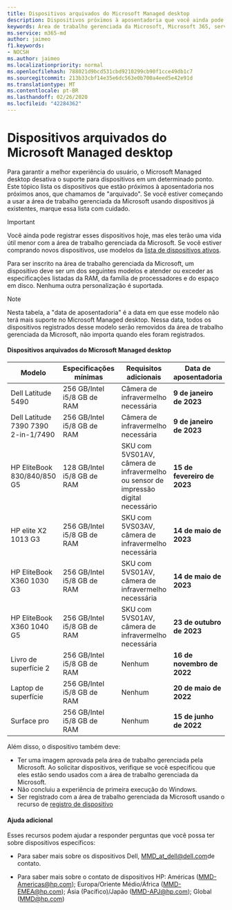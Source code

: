 ```yaml
---
title: Dispositivos arquivados do Microsoft Managed desktop
description: Dispositivos próximos à aposentadoria que você ainda pode registrar, mas terão uma vida útil reduzida
keywords: Área de trabalho gerenciada da Microsoft, Microsoft 365, serviço, documentação
ms.service: m365-md
author: jaimeo
f1.keywords:
- NOCSH
ms.author: jaimeo
ms.localizationpriority: normal
ms.openlocfilehash: 788021d9bcd531cbd9210299cb90f1cce49db1c7
ms.sourcegitcommit: 213b33cbf14e35e6dc563e0b700a4eed5e42e91d
ms.translationtype: MT
ms.contentlocale: pt-BR
ms.lasthandoff: 02/26/2020
ms.locfileid: "42284362"
---
```

# <a name="microsoft-managed-desktop-archived-devices"></a>Dispositivos arquivados do Microsoft Managed desktop

Para garantir a melhor experiência do usuário, o Microsoft Managed desktop desativa o suporte para dispositivos em um determinado ponto. Este tópico lista os dispositivos que estão próximos à aposentadoria nos próximos anos, que chamamos de "arquivado". Se você estiver começando a usar a área de trabalho gerenciada da Microsoft usando dispositivos já existentes, marque essa lista com cuidado.

>[!IMPORTANT]
>Você ainda pode registrar esses dispositivos hoje, mas eles terão uma vida útil menor com a área de trabalho gerenciada da Microsoft. Se você estiver comprando novos dispositivos, use modelos da [lista de dispositivos ativos](./device-list.md).

<!-- Microsoft 365 E5; Device as a Service -->
<!-- Split from device & technologies topic. Destination topic for aka.ms/device-list  -->
Para ser inscrito na área de trabalho gerenciada da Microsoft, um dispositivo deve ser um dos seguintes modelos e atender ou exceder as especificações listadas da RAM, da família de processadores e do espaço em disco. Nenhuma outra personalização é suportada.



>[!NOTE]
>Nesta tabela, a "data de aposentadoria" é a data em que esse modelo não terá mais suporte no Microsoft Managed desktop. Nessa data, todos os dispositivos registrados desse modelo serão removidos da área de trabalho gerenciada da Microsoft, não importa quando eles foram registrados.

#### <a name="microsoft-managed-desktop-archived-devices"></a>Dispositivos arquivados do Microsoft Managed desktop

| Modelo  | Especificações mínimas  | Requisitos adicionais   | Data de aposentadoria |
|---------|---------|---------|---------|
| Dell Latitude 5490| 256 GB/Intel i5/8 GB de RAM | Câmera de infravermelho necessária | **9 de janeiro de 2023** |
| Dell Latitude 7390 7390 2-in-1/7490 | 256 GB/Intel i5/8 GB de RAM   | Câmera de infravermelho necessária | **9 de janeiro de 2023** |
|HP EliteBook 830/840/850 G5| 128 GB/Intel i5/8 GB de RAM | SKU com 5VS01AV, câmera de infravermelho ou sensor de impressão digital necessário  | **15 de fevereiro de 2023** |
|HP elite X2 1013 G3| 256 GB/Intel i5/8 GB de RAM | SKU com 5VS03AV, câmera de infravermelho necessária |**14 de maio de 2023** |
|HP EliteBook X360 1030 G3| 256 GB/Intel i5/8 GB de RAM | SKU com 5VS01AV, câmera de infravermelho necessária |**14 de maio de 2023** |
|HP EliteBook X360 1040 G5| 256 GB/Intel i5/8 GB de RAM | SKU com 5VS01AV, câmera de infravermelho necessária | **23 de outubro de 2023** |
|Livro de superfície 2| 256 GB/Intel i5/8 GB de RAM | Nenhum | **16 de novembro de 2022** |
|Laptop de superfície| 256 GB/Intel i5/8 GB de RAM | Nenhum | **20 de maio de 2022** |
|Surface pro| 256 GB/Intel i5/8 GB de RAM | Nenhum | **15 de junho de 2022** |


Além disso, o dispositivo também deve:

- Ter uma imagem aprovada pela área de trabalho gerenciada pela Microsoft. Ao solicitar dispositivos, verifique se você especificou que eles estão sendo usados com a área de trabalho gerenciada da Microsoft.
- Não concluiu a experiência de primeira execução do Windows.
- Ser registrado com a área de trabalho gerenciada da Microsoft usando o recurso de [registro de dispositivo](https://aka.ms/mmddrhelp)

#### <a name="additional-help"></a>Ajuda adicional

Esses recursos podem ajudar a responder perguntas que você possa ter sobre dispositivos específicos:

- Para saber mais sobre os dispositivos Dell, [MMD_at_dell@dell.com](mailto:MMD_at_dell@dell.com)de contato.

- Para saber mais sobre o contato de dispositivos HP: Américas ([MMD-Americas@hp.com](mailto:mmd-americas@hp.com)); Europa/Oriente Médio/África ([MMD-EMEA@hp.com](mailto:mmd-emea@hp.com)); Ásia (Pacífico)/Japão ([MMD-APJ@hp.com](mailto:mmd-apj@hp.com)); Global ([MMD@hp.com](mailto:mmd@hp.com))
